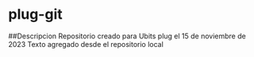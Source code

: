 # plug-git

##Descripcion
Repositorio creado para Ubits plug el 15 de noviembre de 2023
Texto agregado desde el repositorio local
